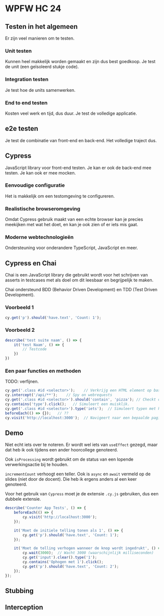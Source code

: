 # WPFW HC 24
## Testen in het algemeen
Er zijn veel manieren om te testen.

### Unit testen
Kunnen heel makkelijk worden gemaakt en zijn dus best goedkoop. Je test de unit (een geïsoleerd stukje code).

### Integration testen
Je test hoe de units samenwerken.

### End to end testen
Kosten veel werk en tijd, dus duur. Je test de volledige applicatie.

## e2e testen
Je test de combinatie van front-end en back-end. Het volledige traject dus.

## Cypress
JavaScript library voor front-end testen. Je kan er ook de back-end mee testen. Je kan ook er mee mocken.

### Eenvoudige configuratie
Het is makkelijk om een testomgeving te configureren.

### Realistische browseromgeving
Omdat Cypress gebruik maakt van een echte browser kan je precies meekijken met wat het doet, en kan je ook zien of er iets mis gaat.

### Moderne webtechnologieën
Ondersteuning voor onderandere TypeScript, JavaScript en meer.

## Cypress en Chai
Chai is een JavaScript library die gebruikt wordt voor het schrijven van asserts in testcases met als doel om dit leesbaar en begrijpelijk te maken.

Chai ondersteund BDD (Behavior Driven Development) en TDD (Test Driven Development).

### Voorbeeld 1
```js
cy.get('p').should('have.text', 'Count: 1');
```

### Voorbeeld 2
```js
describe('test suite naam', () => {
    it('test Naam', () => {
        // Testcode
    })
})
```

### Een paar functies en methoden

TODO: verfijnen.

```js
cy.get('.class #id <selector>');    // Verkrijg een HTML element op basis can selector, class, id, of combinatie.
cy.intercept('/api/**');    // Spy on webrequests
cy.get('.class #id <selector>').should('contain', 'pizza'); // Checkt of een bepaald object 'pizza' bevat.
cy.contains('type').click();   // Simuleert een muisklik.
cy.get('.class #id <selector>').type('iets');  // Simuleert typen met het toetsenbord.
beforeEach(() => {});   // ??
cy.visit('http://localhost:3000');  // Navigeert naar een bepaalde pagina.
```

## Demo
Niet echt iets over te noteren. Er wordt wel iets van `useEffect` gezegd, maar dat heb ik ook tijdens een ander hoorcollege genoteerd.

Ook `isProcessing` wordt gebruikt om de status van een lopende verwerkingsactie bij te houden.

`incrementCount` verhoogt een teller. Ook is `async` en `await` vermeld op de slides (niet door de docent). Die heb ik ergens anders al een keer genoteerd.

Voor het gebruik van `Cypress` moet je de extensie `.cy.js` gebruiken, dus een dubbele extensie.

```js
describe('Counter App Tests', () => {
    beforeEach(() => {
        cy.visit('http://localhost:3000');
    });

    it('Moet de initiele telling tonen als 1', () => {
        cy.get('p').should('have.text', 'Count: 1');
    });

    it('Moet de telling verhogen wanneer de knop wordt ingedrukt', () => {
        cy.wait(3000);  // Wacht 3000 (waarschijnlijk milliseconden)
        cy.get('input').clear().type('1');
        cy.contains('Ophogen met 1').click();
        cy.get('p').should('have.text', 'Count: 2');
    });
});
```

## Stubbing

## Interception
